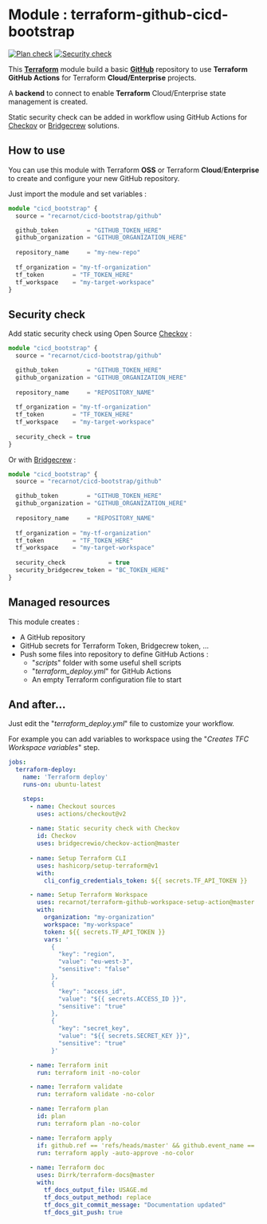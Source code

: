# Module : terraform-github-cicd-bootstrap

<p align="left">
  <a href="https://github.com/recarnot/terraform-github-cicd-bootstrap/actions"><img alt="Plan check" src="https://github.com/recarnot/terraform-github-cicd-bootstrap/workflows/Plan%20check/badge.svg" /></a>
  <a href="https://github.com/recarnot/terraform-github-cicd-bootstrap/actions"><img alt="Security check" src="https://github.com/recarnot/terraform-github-cicd-bootstrap/workflows/Security%20check/badge.svg" /></a>
</p>

This [**Terraform**](https://www.terraform.io/) module build a basic [**GitHub**](https://github.com/) repository to use **Terraform** **GitHub Actions** for Terraform **Cloud/Enterprise** projects.

A **backend** to connect to enable **Terraform** Cloud/Enterprise state management is created.

Static security check can be added in workflow using GitHub Actions for [Checkov](https://www.checkov.io/) or [Bridgecrew](https://www.bridgecrew.cloud/) solutions.



## How to use

You can use this module with Terraform **OSS** or Terraform **Cloud**/**Enterprise** to create and configure your new GitHub repository.

Just import the module and set variables :  

```typescript
module "cicd_bootstrap" {
  source = "recarnot/cicd-bootstrap/github"

  github_token        = "GITHUB_TOKEN_HERE"
  github_organization = "GITHUB_ORGANIZATION_HERE"
  
  repository_name     = "my-new-repo"
  
  tf_organization = "my-tf-organization"
  tf_token        = "TF_TOKEN_HERE"
  tf_workspace    = "my-target-workspace"
}
```



## Security check

Add static security check using Open Source [Checkov](https://www.checkov.io/) :

```typescript
module "cicd_bootstrap" {
  source = "recarnot/cicd-bootstrap/github"

  github_token        = "GITHUB_TOKEN_HERE"
  github_organization = "GITHUB_ORGANIZATION_HERE"
  
  repository_name     = "REPOSITORY_NAME"
    
  tf_organization = "my-tf-organization"
  tf_token        = "TF_TOKEN_HERE"
  tf_workspace    = "my-target-workspace"
    
  security_check = true
}
```

Or with [Bridgecrew](https://www.bridgecrew.cloud/) :
```typescript
module "cicd_bootstrap" {
  source = "recarnot/cicd-bootstrap/github"

  github_token        = "GITHUB_TOKEN_HERE"
  github_organization = "GITHUB_ORGANIZATION_HERE"
  
  repository_name     = "REPOSITORY_NAME"
  
  tf_organization = "my-tf-organization"
  tf_token        = "TF_TOKEN_HERE"
  tf_workspace    = "my-target-workspace"
    
  security_check            = true
  security_bridgecrew_token = "BC_TOKEN_HERE"
}
```




## Managed resources

This module creates : 

- A GitHub repository
- GitHub secrets for Terraform Token, Bridgecrew token, ...
- Push some files into repository to define GitHub Actions : 
  - "*scripts*" folder with some useful shell scripts
  - "*terraform_deploy.yml*" for GitHub Actions 
  - An empty Terraform configuration file to start



## And after...

Just edit the "*terraform_deploy.yml*" file to customize your workflow.

For example you can add variables to workspace using the "*Creates TFC Workspace variables*" step.

```yaml
jobs:
  terraform-deploy:
    name: 'Terraform deploy'
    runs-on: ubuntu-latest

    steps:
      - name: Checkout sources
        uses: actions/checkout@v2
      
      - name: Static security check with Checkov
        id: Checkov
        uses: bridgecrewio/checkov-action@master
        
      - name: Setup Terraform CLI
        uses: hashicorp/setup-terraform@v1
        with:
          cli_config_credentials_token: ${{ secrets.TF_API_TOKEN }}

      - name: Setup Terraform Workspace
        uses: recarnot/terraform-github-workspace-setup-action@master
        with:
          organization: "my-organization"
          workspace: "my-workspace"
          token: ${{ secrets.TF_API_TOKEN }}
          vars: '
            {
              "key": "region",
              "value": "eu-west-3",
              "sensitive": "false"
            },
            {
              "key": "access_id",
              "value": "${{ secrets.ACCESS_ID }}",
              "sensitive": "true"
            },
            {
              "key": "secret_key",
              "value": "${{ secrets.SECRET_KEY }}",
              "sensitive": "true"
            }'

      - name: Terraform init
        run: terraform init -no-color

      - name: Terraform validate
        run: terraform validate -no-color

      - name: Terraform plan
        id: plan
        run: terraform plan -no-color

      - name: Terraform apply
        if: github.ref == 'refs/heads/master' && github.event_name == 'push'
        run: terraform apply -auto-approve -no-color
        
      - name: Terraform doc
        uses: Dirrk/terraform-docs@master
        with:
          tf_docs_output_file: USAGE.md
          tf_docs_output_method: replace
          tf_docs_git_commit_message: "Documentation updated"
          tf_docs_git_push: true
```

